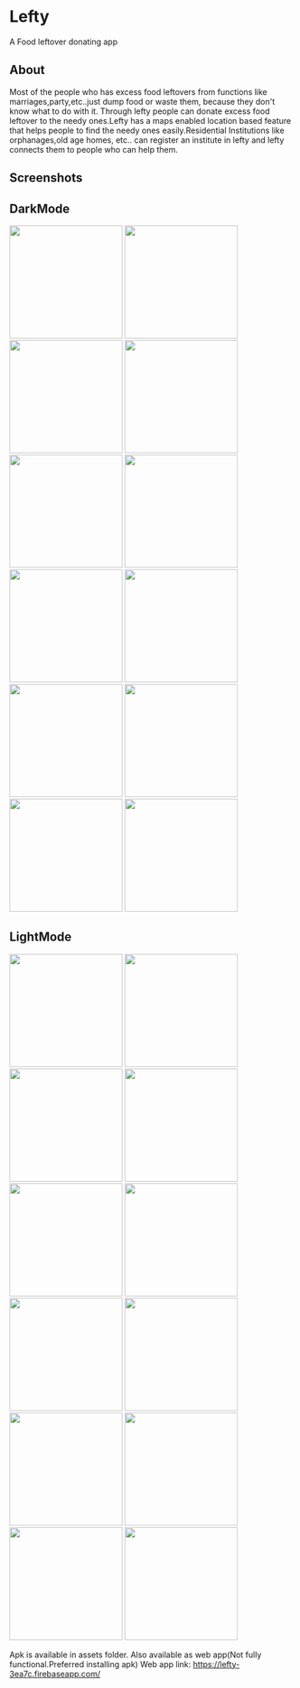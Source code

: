 # Lefty

A Food leftover donating app

## About

Most of the people who has excess food leftovers from functions like marriages,party,etc..just dump food or waste them, because they don't know what to do with it. Through lefty people can donate
excess food leftover to the needy ones.Lefty has a maps enabled location based feature that helps people to find the needy ones easily.Residential Institutions like orphanages,old age homes,
etc.. can register an institute in lefty and lefty connects them to people who can help them.

## Screenshots

## DarkMode

<p float="left">
  <img src="assets/Screenshots/1.jpg" width="200" />
  <img src="assets/Screenshots/2.jpg" width="200" />
  <img src="assets/Screenshots/3.jpg" width="200" />
  <img src="assets/Screenshots/4.jpg" width="200" />
  <img src="assets/Screenshots/5.jpg" width="200" />
  <img src="assets/Screenshots/6.jpg" width="200" />
  <img src="assets/Screenshots/7.jpg" width="200" />
  <img src="assets/Screenshots/8.jpg" width="200" />
  <img src="assets/Screenshots/9.jpg" width="200" />
  <img src="assets/Screenshots/10.jpg" width="200" />
  <img src="assets/Screenshots/11.jpg" width="200" />
  <img src="assets/Screenshots/12.jpg" width="200" />
</p>

## LightMode

<p float="left">
  <img src="assets/Screenshots/13.jpg" width="200" />
  <img src="assets/Screenshots/14.jpg" width="200" />
  <img src="assets/Screenshots/15.jpg" width="200" />
  <img src="assets/Screenshots/16.jpg" width="200" />
  <img src="assets/Screenshots/17.jpg" width="200" />
  <img src="assets/Screenshots/18.jpg" width="200" />
  <img src="assets/Screenshots/19.jpg" width="200" />
  <img src="assets/Screenshots/20.jpg" width="200" />
  <img src="assets/Screenshots/21.jpg" width="200" />
  <img src="assets/Screenshots/22.jpg" width="200" />
  <img src="assets/Screenshots/23.jpg" width="200" />
  <img src="assets/Screenshots/24.jpg" width="200" />
</p>

Apk is available in assets folder.
Also available as web app(Not fully functional.Preferred installing apk)
Web app link: https://lefty-3ea7c.firebaseapp.com/
